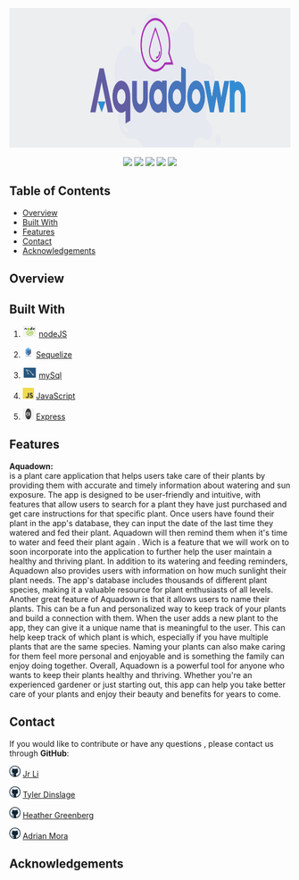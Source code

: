   <img src="public/images/Aquadown.png" alt="mappingDash" title="Aquadown"  height="250" width="100%"/> <br>

<p align="center">
    <img src="https://img.shields.io/badge/Javascript-yellow" />
    <img src="https://img.shields.io/badge/express-orange" />
    <img src="https://img.shields.io/badge/Sequelize-blue"  />
    <img src="https://img.shields.io/badge/mySQL-blue"  />
    <img src="https://img.shields.io/badge/dotenv-green" />
</p>

## Table of Contents

- [Overview](#overview)
- [Built With](#built-with)
- [Features](#features)
- [Contact](#contact)
- [Acknowledgements](#acknowledgements)

## Overview

<!-- TODO: Add a screenshot of the live project.
    1. Link to a 'live demo.'
    2. Describe your overall experience in a couple of sentences.
    3. List a few specific technical things that you learned or improved on.
    4. Share any other tips or guidance for others attempting this or something similar.
 -->

## Built With

1.  <img src="public/images/NODE.JS-logo.png"  width="25" height="20">   [nodeJS](https://nodejs.org/en/docs/)

2.  <img src="public/images/sequelize-logo.png"  width="20" height="20">   [Sequelize](https://sequelize.org/)

3.  <img src="public/images/mysql-workbench-icon.png"  width="25" height="20">   [mySql](https://www.mysql.com/about/legal/logos.html)

4.   <img src="public/images/javascript.png"  width="20" height="20">   [JavaScript]()

5. <img src="public//images/express.png"  width="20" height="20">   [Express](https://expressjs.com/)

## Features

 **Aquadown:** <br>
is a plant care application that helps users take care of their plants by providing them with accurate and timely information about watering and sun exposure. The app is designed to be user-friendly and intuitive, with features that allow users to search for a plant they have just purchased and get care instructions for that specific plant.
Once users have found their plant in the app's database, they can input the date of the last time they watered and fed their plant. Aquadown will then remind them when it's time to water and feed their plant again . Wich is a feature that we will work on to soon incorporate into the application to further  help the user  maintain a healthy and thriving plant.
In addition to its watering and feeding reminders, Aquadown also provides users with information on how much sunlight their plant needs. The app's database includes thousands of different plant species, making it a valuable resource for plant enthusiasts of all levels.
Another great feature of Aquadown is that it allows users to name their plants. This can be a fun and personalized way to keep track of your plants and build a connection with them.
When the user  adds a new plant to the app, they can give it a unique name that is meaningful to the user. This can help  keep track of which plant is which, especially if you have multiple plants that are the same species. Naming your plants can also make caring for them feel more personal and enjoyable and is something the family can enjoy doing together.
Overall, Aquadown is a powerful tool for anyone who wants to keep their plants healthy and thriving. Whether you're an experienced gardener or just starting out, this app can help you take better care of your plants and enjoy their beauty and benefits for years to come.
 

## Contact

If you would like to contribute or have any questions , please contact us through **GitHub**:

<img src="public/images/GitHub.png"  width="20" height="20"> [Jr Li](https://github.com/NewJR666)

<img src="public/images/GitHub.png"  width="20" height="20"> [Tyler Dinslage](https://github.com/tylerdins88)

<img src="public/images/GitHub.png"  width="20" height="20"> [Heather Greenberg](https://github.com/hngreenberg)

<img src="public/images/GitHub.png"  width="20" height="20"> [Adrian Mora](mailto:moraadrian510@icloud.com)


## Acknowledgements

<!-- TODO: List any blog posts, tutorials or plugins that you may have used to complete the project. Only list those that had a significant impact. Obviously, we all 'Google' stuff while working on our things, but maybe something in particular stood out as a 'major contributor' to your skill set for this project. -->
